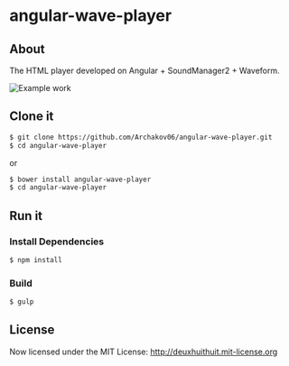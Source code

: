 # angular-wave-player

About
-----------------------------------------------------------------------------------------

The HTML player developed on Angular + SoundManager2 + Waveform.

![Example work](http://archakov.im/uploads/angular-wave-player.gif)

## Clone it

```bash
$ git clone https://github.com/Archakov06/angular-wave-player.git
$ cd angular-wave-player
```

or

```bash
$ bower install angular-wave-player
$ cd angular-wave-player
```

## Run it

### Install Dependencies

```bash
$ npm install
```

### Build

```bash
$ gulp
```

## License

Now licensed under the MIT License: <http://deuxhuithuit.mit-license.org>
